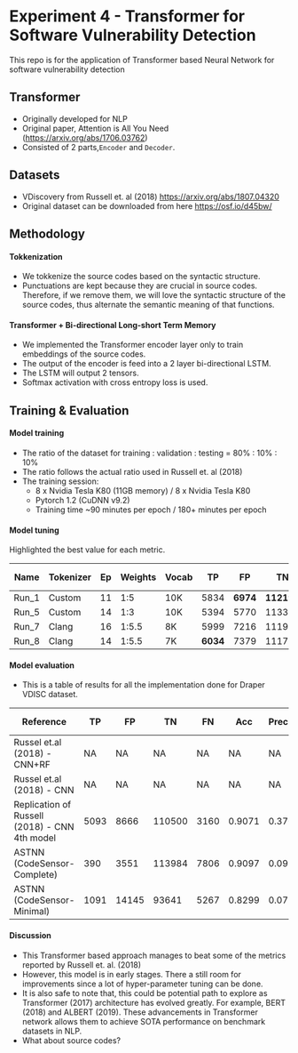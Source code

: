 
# Experiment 4 - Transformer for Software Vulnerability Detection

This repo is for the application of Transformer based Neural Network for software vulnerability detection

## Transformer
* Originally developed for NLP 
* Original paper, Attention is All You Need (https://arxiv.org/abs/1706.03762)
* Consisted of 2 parts,`Encoder` and `Decoder`.  

## Datasets

* VDiscovery from Russell et. al (2018) https://arxiv.org/abs/1807.04320
* Original dataset can be downloaded from here https://osf.io/d45bw/

## Methodology

#### Tokkenization
* We tokkenize the source codes based on the syntactic structure.
* Punctuations are kept because they are crucial in source codes. Therefore, if we remove them, we will love the syntactic structure of the source codes, thus alternate the semantic meaning of that functions.

#### Transformer + Bi-directional Long-short Term Memory
* We implemented the Transformer encoder layer only to train embeddings of the source codes.
* The output of the encoder is feed into a 2 layer bi-directional LSTM.
* The LSTM will output 2 tensors.
* Softmax activation with cross entropy loss is used.

## Training & Evaluation

#### Model training
* The ratio of the dataset for training : validation : testing  = 80% : 10% : 10% 
* The ratio follows the actual ratio used in Russell et. al (2018)
* The training session:
	* 8 x Nvidia Tesla K80 (11GB memory) / 8 x Nvidia Tesla K80
	* Pytorch 1.2 (CuDNN v9.2)
	* Training time ~90 minutes per epoch / 180+ minutes per epoch
	
#### Model tuning
Highlighted the best value for each metric.  

|Name| Tokenizer|Ep|Weights|Vocab|TP|FP|TN|FN|Acc|Pr|Rec|PR-AUC|AUC|MCC|F1|
|--- |---	|---	|---	|---	|---	|---	|---	|---	|---	|---	|---	|---	|---	|---	|---	|
| Run_1|Custom|11|1:5|10K|  5834 	|  **6974**  	| **112192**  	|2419| **0.9263**  	|  **0.4555** 	| 0.7069  	| 0.4926| 0.9042|0.5307| 0.5540|
| Run_5|Custom|14|1:3|10K|  5394 	|  5770  	| 113396  	|2859| 0.9323  	|  0.4832 	| 0.6536  	| 0.4887| 0.9030|0.5268| 0.5556|
| Run_7|Clang|16|1:5.5|8K|  5999 	|  7216  	| 111950  	|2254| 0.9257  	|  0.4540 	| 0.7267  	| **0.4967**| **0.9115**|**0.5379**| **0.5589**|
| Run_8|Clang|14|1:5.5|7K|  **6034** 	|  7379  	| 111787  	|**2219**| 0.9247  	|  0.4499 	| **0.7311**  	| 0.4966| 0.9107|0.5367| 0.5570|

#### Model evaluation

* This is a table of results for all the implementation done for Draper VDISC dataset.
 
| Reference|TP|FP|TN|FN|Acc|Precision|Recall|PR-AUC|AUC|MCC|F1|
|---	|---	|---	|---	|---	|---	|---	|---	|---	|---	|---	|---	|
|  Russel et.al (2018) - CNN+RF|  NA 	|  NA  	| NA  	|NA| NA  	|  NA 	| NA 	| 0.518| 0.904|0.536| 0.566|
|  Russel et.al (2018) - CNN	|  NA 	|  NA  	| NA  	|NA| NA  	|  NA 	| NA 	| 0.467| 0.897|0.509| 0.540|
|  Replication of Russell (2018) - CNN 4th model	|  5093 	|  8666  	| 110500  	|3160| 0.9071  	|  0.3701 	| 0.6171  	| 0.3665| 0.8830|0.4317| 0.4627|
|  ASTNN (CodeSensor-Complete)|  390 	|  3551  	| 113984  	|7806| 0.9097  	|  0.099 	| 0.0476  	| 0.0535| 0.4278|0.0246| 0.0643|
|  ASTNN (CodeSensor-Minimal)	|  1091 	|  14145  	| 93641  	|5267| 0.8299  	|  0.0717 	| 0.1716  	| 0.0520| 0.4760|0.0272| 0.1010|


#### Discussion
* This Transformer based approach manages to beat some of the metrics reported by Russell et. al. (2018)
* However, this model is in early stages. There a still room for improvements since a lot of hyper-parameter tuning can be done.
* It is also safe to note that, this could be potential path to explore as Transformer (2017) architecture has evolved greatly. For example, BERT (2018) and ALBERT (2019). These advancements in Transformer network allows them to achieve SOTA performance on benchmark datasets in NLP.
* What about source codes?
